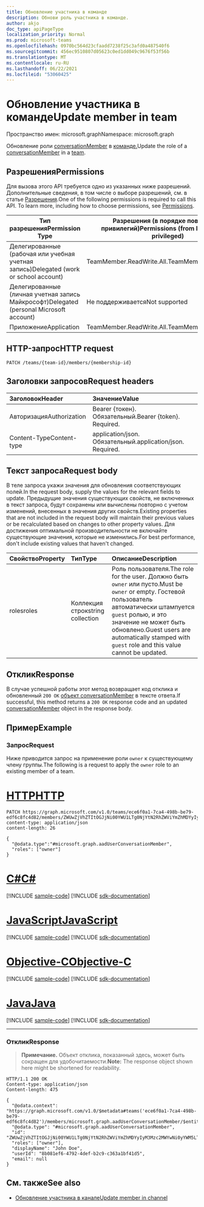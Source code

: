 ```yaml
---
title: Обновление участника в команде
description: Обнови роль участника в команде.
author: akjo
doc_type: apiPageType
localization_priority: Normal
ms.prod: microsoft-teams
ms.openlocfilehash: 0970bc564d23cfaadd7238f25c3afd0a487540f6
ms.sourcegitcommit: 456ec9510807d05623c0ed1dd049c9676f53f56b
ms.translationtype: MT
ms.contentlocale: ru-RU
ms.lasthandoff: 06/22/2021
ms.locfileid: "53060425"
---
```

# <a name="update-member-in-team"></a><span data-ttu-id="b1bdf-103">Обновление участника в команде</span><span class="sxs-lookup"><span data-stu-id="b1bdf-103">Update member in team</span></span>

<span data-ttu-id="b1bdf-104">Пространство имен: microsoft.graph</span><span class="sxs-lookup"><span data-stu-id="b1bdf-104">Namespace: microsoft.graph</span></span>

<span data-ttu-id="b1bdf-105">Обновление роли [conversationMember](../resources/conversationmember.md) в [команде.](../resources/team.md)</span><span class="sxs-lookup"><span data-stu-id="b1bdf-105">Update the role of a [conversationMember](../resources/conversationmember.md) in a [team](../resources/team.md).</span></span>

## <a name="permissions"></a><span data-ttu-id="b1bdf-106">Разрешения</span><span class="sxs-lookup"><span data-stu-id="b1bdf-106">Permissions</span></span>

<span data-ttu-id="b1bdf-p101">Для вызова этого API требуется одно из указанных ниже разрешений. Дополнительные сведения, в том числе о выборе разрешений, см. в статье [Разрешения](/graph/permissions-reference).</span><span class="sxs-lookup"><span data-stu-id="b1bdf-p101">One of the following permissions is required to call this API. To learn more, including how to choose permissions, see [Permissions](/graph/permissions-reference).</span></span>

|<span data-ttu-id="b1bdf-109">Тип разрешения</span><span class="sxs-lookup"><span data-stu-id="b1bdf-109">Permission Type</span></span>|<span data-ttu-id="b1bdf-110">Разрешения (в порядке повышения привилегий)</span><span class="sxs-lookup"><span data-stu-id="b1bdf-110">Permissions (from least to most privileged)</span></span>|
|---------|-------------|
|<span data-ttu-id="b1bdf-111">Делегированные (рабочая или учебная учетная запись)</span><span class="sxs-lookup"><span data-stu-id="b1bdf-111">Delegated (work or school account)</span></span>|<span data-ttu-id="b1bdf-112">TeamMember.ReadWrite.All.</span><span class="sxs-lookup"><span data-stu-id="b1bdf-112">TeamMember.ReadWrite.All.</span></span> |
|<span data-ttu-id="b1bdf-113">Делегированные (личная учетная запись Майкрософт)</span><span class="sxs-lookup"><span data-stu-id="b1bdf-113">Delegated (personal Microsoft account)</span></span>|<span data-ttu-id="b1bdf-114">Не поддерживается</span><span class="sxs-lookup"><span data-stu-id="b1bdf-114">Not supported</span></span>|
|<span data-ttu-id="b1bdf-115">Приложение</span><span class="sxs-lookup"><span data-stu-id="b1bdf-115">Application</span></span>|<span data-ttu-id="b1bdf-116">TeamMember.ReadWrite.All.</span><span class="sxs-lookup"><span data-stu-id="b1bdf-116">TeamMember.ReadWrite.All.</span></span> |

## <a name="http-request"></a><span data-ttu-id="b1bdf-117">HTTP-запрос</span><span class="sxs-lookup"><span data-stu-id="b1bdf-117">HTTP request</span></span>
<!-- { "blockType": "ignored"} -->
```http
PATCH /teams/{team-id}/members/{membership-id}
```

## <a name="request-headers"></a><span data-ttu-id="b1bdf-118">Заголовки запросов</span><span class="sxs-lookup"><span data-stu-id="b1bdf-118">Request headers</span></span>

| <span data-ttu-id="b1bdf-119">Заголовок</span><span class="sxs-lookup"><span data-stu-id="b1bdf-119">Header</span></span>       | <span data-ttu-id="b1bdf-120">Значение</span><span class="sxs-lookup"><span data-stu-id="b1bdf-120">Value</span></span> |
|:---------------|:--------|
| <span data-ttu-id="b1bdf-121">Авторизация</span><span class="sxs-lookup"><span data-stu-id="b1bdf-121">Authorization</span></span>  | <span data-ttu-id="b1bdf-p102">Bearer {токен}. Обязательный.</span><span class="sxs-lookup"><span data-stu-id="b1bdf-p102">Bearer {token}. Required.</span></span>  |
| <span data-ttu-id="b1bdf-124">Content-Type</span><span class="sxs-lookup"><span data-stu-id="b1bdf-124">Content-type</span></span> | <span data-ttu-id="b1bdf-p103">application/json. Обязательный.</span><span class="sxs-lookup"><span data-stu-id="b1bdf-p103">application/json. Required.</span></span> |

## <a name="request-body"></a><span data-ttu-id="b1bdf-127">Текст запроса</span><span class="sxs-lookup"><span data-stu-id="b1bdf-127">Request body</span></span>

<span data-ttu-id="b1bdf-128">В теле запроса укажи значения для обновления соответствующих полей.</span><span class="sxs-lookup"><span data-stu-id="b1bdf-128">In the request body, supply the values for the relevant fields to update.</span></span> <span data-ttu-id="b1bdf-129">Предыдущие значения существующих свойств, не включенных в текст запроса, будут сохранены или вычислены повторно с учетом изменений, внесенных в значения других свойств.</span><span class="sxs-lookup"><span data-stu-id="b1bdf-129">Existing properties that are not included in the request body will maintain their previous values or be recalculated based on changes to other property values.</span></span> <span data-ttu-id="b1bdf-130">Для достижения оптимальной производительности не включайте существующие значения, которые не изменились.</span><span class="sxs-lookup"><span data-stu-id="b1bdf-130">For best performance, don't include existing values that haven't changed.</span></span>

| <span data-ttu-id="b1bdf-131">Свойство</span><span class="sxs-lookup"><span data-stu-id="b1bdf-131">Property</span></span>   | <span data-ttu-id="b1bdf-132">Тип</span><span class="sxs-lookup"><span data-stu-id="b1bdf-132">Type</span></span> |<span data-ttu-id="b1bdf-133">Описание</span><span class="sxs-lookup"><span data-stu-id="b1bdf-133">Description</span></span>|
|:---------------|:--------|:----------|
|<span data-ttu-id="b1bdf-134">roles</span><span class="sxs-lookup"><span data-stu-id="b1bdf-134">roles</span></span>|<span data-ttu-id="b1bdf-135">Коллекция строк</span><span class="sxs-lookup"><span data-stu-id="b1bdf-135">string collection</span></span>|<span data-ttu-id="b1bdf-136">Роль пользователя.</span><span class="sxs-lookup"><span data-stu-id="b1bdf-136">The role for the user.</span></span> <span data-ttu-id="b1bdf-137">Должно быть `owner` или пусто.</span><span class="sxs-lookup"><span data-stu-id="b1bdf-137">Must be `owner` or empty.</span></span> <span data-ttu-id="b1bdf-138">Гостевой пользователь автоматически штампуется `guest` ролью, и это значение не может быть обновлено.</span><span class="sxs-lookup"><span data-stu-id="b1bdf-138">Guest users are automatically stamped with `guest` role and this value cannot be updated.</span></span> |

## <a name="response"></a><span data-ttu-id="b1bdf-139">Отклик</span><span class="sxs-lookup"><span data-stu-id="b1bdf-139">Response</span></span>

<span data-ttu-id="b1bdf-140">В случае успешной работы этот метод возвращает код отклика и обновленный `200 OK` [объект conversationMember](../resources/conversationmember.md) в тексте ответа.</span><span class="sxs-lookup"><span data-stu-id="b1bdf-140">If successful, this method returns a `200 OK` response code and an updated [conversationMember](../resources/conversationmember.md) object in the response body.</span></span>

## <a name="example"></a><span data-ttu-id="b1bdf-141">Пример</span><span class="sxs-lookup"><span data-stu-id="b1bdf-141">Example</span></span>

### <a name="request"></a><span data-ttu-id="b1bdf-142">Запрос</span><span class="sxs-lookup"><span data-stu-id="b1bdf-142">Request</span></span>

<span data-ttu-id="b1bdf-143">Ниже приводится запрос на применение роли `owner` к существующему члену группы.</span><span class="sxs-lookup"><span data-stu-id="b1bdf-143">The following is a request to apply the `owner` role to an existing member of a team.</span></span>


# <a name="http"></a>[<span data-ttu-id="b1bdf-144">HTTP</span><span class="sxs-lookup"><span data-stu-id="b1bdf-144">HTTP</span></span>](#tab/http)
<!-- {
  "blockType": "request",
  "name": "update_member_2"
} -->
```http
PATCH https://graph.microsoft.com/v1.0/teams/ece6f0a1-7ca4-498b-be79-edf6c8fc4d82/members/ZWUwZjVhZTItOGJjNi00YWU1LTg0NjYtN2RhZWViYmZhMDYyIyM3Mzc2MWYwNi0yYWM5LTQ2OWMtOWYxMC0yNzlhOGNjMjY3Zjk=
content-type: application/json
content-length: 26

{
  "@odata.type":"#microsoft.graph.aadUserConversationMember",
  "roles": ["owner"]
}
```
# <a name="c"></a>[<span data-ttu-id="b1bdf-145">C#</span><span class="sxs-lookup"><span data-stu-id="b1bdf-145">C#</span></span>](#tab/csharp)
[!INCLUDE [sample-code](../includes/snippets/csharp/update-member-2-csharp-snippets.md)]
[!INCLUDE [sdk-documentation](../includes/snippets/snippets-sdk-documentation-link.md)]

# <a name="javascript"></a>[<span data-ttu-id="b1bdf-146">JavaScript</span><span class="sxs-lookup"><span data-stu-id="b1bdf-146">JavaScript</span></span>](#tab/javascript)
[!INCLUDE [sample-code](../includes/snippets/javascript/update-member-2-javascript-snippets.md)]
[!INCLUDE [sdk-documentation](../includes/snippets/snippets-sdk-documentation-link.md)]

# <a name="objective-c"></a>[<span data-ttu-id="b1bdf-147">Objective-C</span><span class="sxs-lookup"><span data-stu-id="b1bdf-147">Objective-C</span></span>](#tab/objc)
[!INCLUDE [sample-code](../includes/snippets/objc/update-member-2-objc-snippets.md)]
[!INCLUDE [sdk-documentation](../includes/snippets/snippets-sdk-documentation-link.md)]

# <a name="java"></a>[<span data-ttu-id="b1bdf-148">Java</span><span class="sxs-lookup"><span data-stu-id="b1bdf-148">Java</span></span>](#tab/java)
[!INCLUDE [sample-code](../includes/snippets/java/update-member-2-java-snippets.md)]
[!INCLUDE [sdk-documentation](../includes/snippets/snippets-sdk-documentation-link.md)]

---


### <a name="response"></a><span data-ttu-id="b1bdf-149">Отклик</span><span class="sxs-lookup"><span data-stu-id="b1bdf-149">Response</span></span>

><span data-ttu-id="b1bdf-150">**Примечание.** Объект отклика, показанный здесь, может быть сокращен для удобочитаемости.</span><span class="sxs-lookup"><span data-stu-id="b1bdf-150">**Note:** The response object shown here might be shortened for readability.</span></span> 
<!-- {
  "blockType": "response",
  "truncated": true,
  "@odata.type": "microsoft.graph.conversationMember"
} -->
```http
HTTP/1.1 200 OK
Content-type: application/json
Content-length: 475

{
  "@odata.context": "https://graph.microsoft.com/v1.0/$metadata#teams('ece6f0a1-7ca4-498b-be79-edf6c8fc4d82')/members/microsoft.graph.aadUserConversationMember/$entity",
  "@odata.type": "#microsoft.graph.aadUserConversationMember",
  "id": "ZWUwZjVhZTItOGJjNi00YWU1LTg0NjYtN2RhZWViYmZhMDYyIyM3Mzc2MWYwNi0yYWM5LTQ2OWMtOWYxMC0yNzlhOGNjMjY3Zjk=",
  "roles": ["owner"],
  "displayName": "John Doe",
  "userId": "8b081ef6-4792-4def-b2c9-c363a1bf41d5",
  "email": null
}
```

## <a name="see-also"></a><span data-ttu-id="b1bdf-151">См. также</span><span class="sxs-lookup"><span data-stu-id="b1bdf-151">See also</span></span>

- [<span data-ttu-id="b1bdf-152">Обновление участника в канале</span><span class="sxs-lookup"><span data-stu-id="b1bdf-152">Update member in channel</span></span>](channel-update-members.md)

<!-- uuid: 8fcb5dbc-d5aa-4681-8e31-b001d5168d79
2015-10-25 14:57:30 UTC -->
<!--
{
  "type": "#page.annotation",
  "description": "update role of team member",
  "keywords": "",
  "section": "documentation",
  "tocPath": "",
  "suppressions": [
  ]
}
-->
